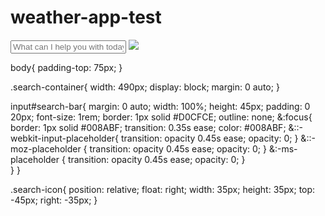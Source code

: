 # weather-app-test

<body>
  <form class="search-container">
    <input type="text" id="search-bar" placeholder="What can I help you with today?">
    <a href="#"><img class="search-icon" src="https://cdn0.iconfinder.com/data/icons/superglyph-communication/30/message-sending-1024.png"></a>
  </form>
</body>


body{
  padding-top: 75px;
}

.search-container{
  width: 490px;
  display: block;
  margin: 0 auto;
}

input#search-bar{
  margin: 0 auto;
  width: 100%;
  height: 45px;
  padding: 0 20px;
  font-size: 1rem;
  border: 1px solid #D0CFCE;
  outline: none;
  &:focus{
    border: 1px solid #008ABF;
    transition: 0.35s ease;
    color: #008ABF;
    &::-webkit-input-placeholder{
      transition: opacity 0.45s ease; 
  	  opacity: 0;
     }
    &::-moz-placeholder {
      transition: opacity 0.45s ease; 
  	  opacity: 0;
     }
    &:-ms-placeholder {
     transition: opacity 0.45s ease; 
  	 opacity: 0;
     }    
   }
 }

.search-icon{
  position: relative;
  float: right;
  width: 35px;
  height: 35px;
  top: -45px;
  right: -35px;
}




